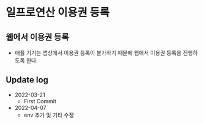 # 일프로연산 이용권 등록

## 웹에서 이용권 등록
- 애플 기기는 앱상에서 이용권 등록이 불가하기 때문에 웹에서 이용권 등록을 진행하도록 한다.

## Update log
- 2022-03-21
  - First Commit
- 2022-04-07
  - env 추가 및 기타 수정
